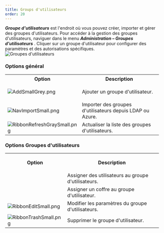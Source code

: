 ```yaml
---
title: Groups d'utilisateurs
order: 20
---
```

***Groupe d&apos;utilisateurs*** est l&apos;endroit où vous pouvez créer, importer et gérer des groupes d&apos;utilisateurs. Pour accéder à la gestion des groupes d&apos;utilisateurs, naviguer dans le menu ***Administration – Groupes d&apos;utilisateurs*** . Cliquer sur un groupe d&apos;utilisateur pour configurer des paramètres et des autorisations spécifiques.  
![Groupes d'utilisateurs](/img/fr/server/ServerOp8017.png) 

### Options général 

<table>
	<tr>
		<th>
Option 
		</th>
		<th>
Description 
		</th>
	</tr>
	<tr>
		<td>

![AddSmallGrey.png](/img/fr/server/Icons/AddSmallGrey.png) 
		</td>
		<td>
Ajouter un groupe d&apos;utilisateur. 
		</td>
	</tr>
	<tr>
		<td>
![NavImportSmall.png](/img/common/NavImportSmall.png) 
		</td>
		<td>
Importer des groupes d&apos;utilisateurs depuis LDAP ou Azure. 
		</td>
	</tr>
	<tr>
		<td>
![RibbonRefreshGraySmall.png](/img/common/RibbonRefreshGraySmall.png) 
		</td>
		<td>
Actualiser la liste des groupes d&apos;utilisateurs. 
		</td>
	</tr>
</table>

### Options Groupes d&apos;utilisateurs  

<table>
	<tr>
		<th>

Option 
		</th>
		<th>
Description 
		</th>
	</tr>
	<tr>
		<td>
		</td>
		<td>
Assigner des utilisateurs au groupe d&apos;utilisateurs. 
		</td>
	</tr>
	<tr>
		<td>
		</td>
		<td>
Assigner un coffre au groupe d&apos;utilisateur. 
		</td>
	</tr>
	<tr>
		<td>
![RibbonEditSmall.png](/img/common/RibbonEditSmall.png) 
		</td>
		<td>
Modifier les paramètres du groupe d&apos;utilisateurs. 
		</td>
	</tr>
	<tr>
		<td>
![RibbonTrashSmall.png](/img/common/RibbonTrashSmall.png) 
		</td>
		<td>
Supprimer le groupe d&apos;utilisateur. 
		</td>
	</tr>
</table>




